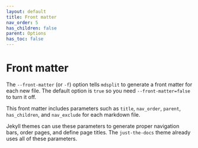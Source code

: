 ```yaml
---
layout: default
title: Front matter
nav_order: 5
has_children: false
parent: Options
has_toc: false
---
```

# Front matter

The `--front-matter` (or `-f`) option tells `mdsplit` to generate a front matter for each new file. The default option
is `true` so you need `--front-matter=false` to turn it off.

This front matter includes parameters such as `title`, `nav_order`, `parent`, `has_children`, and `nav_exclude` for each
markdown file.

Jekyll themes can use these parameters to generate proper navigation bars, order pages, and define page titles.
The `just-the-docs` theme already uses all of these parameters.



<!-- Generated with mdsplit: https://github.com/alandefreitas/mdsplit -->
